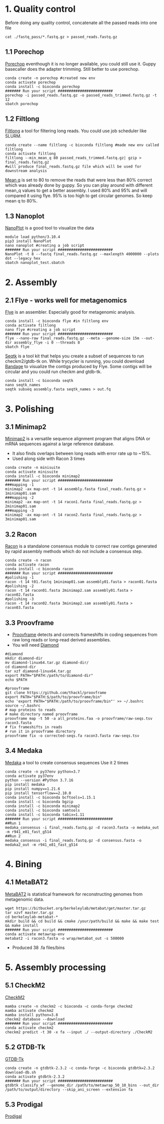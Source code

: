 # 1. Quality control
Before doing any quality control, concatenate all the passed reads into one file 
```
cat ./fastq_pass/*.fastq.gz > passed_reads.fastq.gz
```
## 1.1 Porechop
[Porechop](https://github.com/rrwick/Porechop) eventhough it is no longer available, you could still use
it. 
Guppy basecaller does the adapter trimming. Still better to use porechop. 
```
conda create -n porechop #created new env
conda activate porechop
conda install -c bioconda porechop
####### Run your script #########################
porechop -i passed_reads.fastq.gz -o passed_reads_trimmed.fastq.gz -t 12
sbatch porechop
```
## 1.2 Filtlong
[Filtlong](https://github.com/rrwick/Filtlong) a tool for filtering long reads. 
You could use job scheduler like SLURM. 
```
conda create --name filtlong -c bioconda filtlong #made new env called filtlong
conda activate filtlong
filtlong --min_mean_q 80 passed_reads_trimmed.fastq.gz| gzip > final_reads.fastq.gz
#will produce final_reads.fastq.gz file which will be used for downstream analysis
```
[Mean q](https://github.com/rrwick/Filtlong#read-scoring) is set to 80 to remove the reads that were less than 80% correct which was already done by guppy. So you can play around with different mean_q values to get a better assembly. 
I used 80% and 95% and will compared it using flye. 
95% is too high to get circular genomes. So keep mean q to 80%. 
## 1.3 Nanoplot
[NanoPlot](https://github.com/wdecoster/NanoPlot) is a good tool to visualize the data
```
module load python/3.10.4
pip3 install NanoPlot
nano nanoplot #creating a job script
####### Run your script #########################
NanoPlot -t 8 --fastq final_reads.fastq.gz --maxlength 4000000 --plots dot --legacy hex
sbatch nanoplot_test.sbatch
```
# 2. Assembly
## 2.1 Flye - works well for metagenomics 
[Flye](https://github.com/fenderglass/Flye) is an assembler. Especially good for metagenomic analysis.
```
conda install -c bioconda flye #in filtlong env
conda activate filtlong
nano flye #creating a job script
####### Run your script #########################
flye --nano-raw final_reads.fastq.gz --meta --genome-size 15m --out-dir assembly_flye -i 0 --threads 8
sbatch flye
```
[Seqtk](https://github.com/lh3/seqtk) is a tool kit that helps you create a subset of sequences to run checkm2/gtdb-tk on.
While trycycler is running, you could download [Bandage](https://github.com/rrwick/Bandage) to visualize the contigs produced by Flye. Some contigs will be circular and you could run checkm and gtdb-tk. 
```
conda install -c bioconda seqtk
nano seqtk_names
seqtk subseq assembly.fasta seqtk_names > out.fq
```
# 3. Polishing
## 3.1 Minimap2 
[Minimap2](https://github.com/lh3/minimap2) is a versatile sequence alignment program that aligns DNA or mRNA sequences against a large
reference database. 
- It also finds overlaps between long reads with error rate up to ~15%.
- Used along side with Racon 3 times
```
conda create -n minisuite
conda activate minisuite
conda install -c bioconda minimap2
####### Run your script #########################
###mapping -1
minimap2 -ax map-ont -t 14 assembly.fasta final_reads.fastq.gz > 1minimap01.sam
###mapping -2
minimap2 -ax map-ont -t 14 racon1.fasta final_reads.fastq.gz > 2minimap01.sam
###mapping -3
minimap2 -ax map-ont -t 14 racon2.fasta final_reads.fastq.gz > 3minimap01.sam
```
## 3.2 Racon
[Racon](https://github.com/isovic/racon) is a standalone consensus module to correct raw contigs generated by rapid assembly methods which
do not include a consensus step. 
```
conda create -n racon
conda activate racon
conda install -c bioconda racon
####### Run your script #########################
#polishing -1 
racon -t 14 t01.fastq 1minimap01.sam assembly01.fasta > racon01.fasta
#polishing -2
racon -t 14 racon01.fasta 2minimap2.sam assembly01.fasta > racon02.fasta
#polishing -3
racon -t 14 racon02.fasta 3minimap2.sam assembly01.fasta > racon03.fasta
```
## 3.3 Proovframe
- [Proovframe](https://github.com/thackl/proovframe) detects and corrects frameshifts in coding sequences from raw long reads or long-read
derived assemblies.
- You will need [Diamond](https://github.com/bbuchfink/diamond/wiki) 
```
#diamond
mkdir diamond-dir
mv diamond-linux64.tar.gz diamond-dir/
cd diamond-dir
tar xzf diamond-linux64.tar.gz
export PATH="$PATH:/path/to/diamond-dir"
echo $PATH

#proovframe
git clone https://github.com/thackl/proovframe
export PATH="$PATH:$/path/to/proovframe/bin"
echo 'export PATH="$PATH:/path/to/proovframe/bin"' >> ~/.bashrc
source ~/.bashrc
# map proteins to reads
# make directory named proovframe
proovframe map -t 50 -a all_proteins.faa -o proovframe/raw-seqs.tsv racon3.fasta
# fix frameshifts in reads
# run it in proovframe directory
proovframe fix -o corrected-seqs.fa racon3.fasta raw-seqs.tsv
```
## 3.4 Medaka 
[Medaka](https://github.com/nanoporetech/medaka) a tool to create consensus sequences
Use it 2 times
```
conda create -n py37env python=3.7
conda activate py37env
python --version #Python 3.7.16
pip install medaka
pip install numpy==1.21.6
pip install tensorflow==2.10.0    
conda install -c bioconda bcftools=1.15.1
conda install -c bioconda bgzip     
conda install -c bioconda minimap2 
conda install -c bioconda samtools  
conda install -c bioconda tabix=1.11  
####### Run your script #########################
##Run 1
medaka_consensus -i final_reads.fastq.gz -d racon3.fasta -o medaka_out -m r941_e81_fast_g514
##Run 2
medaka_consensus -i final_reads.fastq.gz -d consensus.fasta -o medaka2_out -m r941_e81_fast_g514
```
# 4. Bining 
## 4.1 MetaBAT2
[MetaBAT2](https://bitbucket.org/berkeleylab/metabat/src/master/) is statistical framework for reconstructing genomes from metagenomic data. 
```
wget https://bitbucket.org/berkeleylab/metabat/get/master.tar.gz
tar xzvf master.tar.gz
cd berkeleylab-metabat-*
mkdir build && cd build && cmake /your/path/build && make && make test && make install
####### Run your script #########################
conda activate metawrap-env
metabat2 -i racon3.fasta -o wrap/metabat_out -s 500000
```
- Produced 38 .fa files/bins 
# 5. Assembly processing 
## 5.1 CheckM2
[CheckM2](https://github.com/chklovski/CheckM2)
```
mamba create -n checkm2 -c bioconda -c conda-forge checkm2
mamba activate checkm2
mamba install python=3.8
checkm2 database --download
####### Run your script #########################
conda activate checkm2
checkm2 predict -t 30 -x fa --input ./ --output-directory ./CheckM2 
```
## 5.2 GTDB-Tk
[GTDB-Tk](https://github.com/Ecogenomics/GTDBTk)
```
conda create -n gtdbtk-2.3.2 -c conda-forge -c bioconda gtdbtk=2.3.2
download-db.sh
conda activate gtdbtk-2.3.2
####### Run your script #########################
gtdbtk classify_wf --genome_dir /path/to/metawrap_50_10_bins --out_dir /path/to/output/directory --skip_ani_screen --extension fa
```
## 5.3 Prodigal
[Prodigal](https://github.com/hyattpd/prodigal/wiki)
